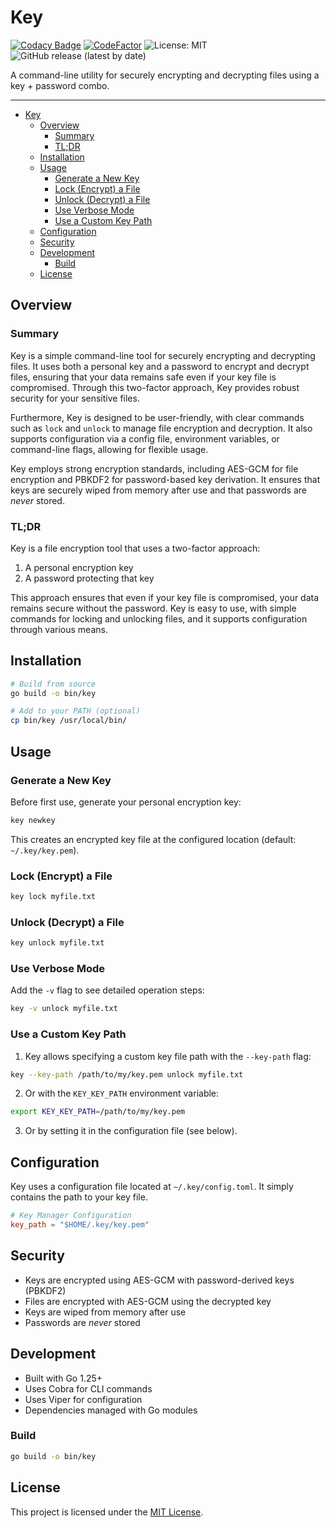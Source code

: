 # Key
[![Codacy Badge](https://app.codacy.com/project/badge/Grade/4d83a48bbf744eb283015cddc7c5c28e)](https://app.codacy.com/gh/CrazyWillBear/key/dashboard?utm_source=gh&utm_medium=referral&utm_content=&utm_campaign=Badge_grade)
[![CodeFactor](https://www.codefactor.io/repository/github/crazywillbear/key/badge)](https://www.codefactor.io/repository/github/crazywillbear/key)
![License: MIT](https://img.shields.io/badge/License-MIT-yellow.svg)
![GitHub release (latest by date)](https://img.shields.io/github/v/release/CrazyWillBear/key)

A command-line utility for securely encrypting and decrypting files using a key + password combo.

---

<!-- TOC -->
* [Key](#key)
  * [Overview](#overview)
    * [Summary](#summary)
    * [TL;DR](#tldr)
  * [Installation](#installation)
  * [Usage](#usage)
    * [Generate a New Key](#generate-a-new-key)
    * [Lock (Encrypt) a File](#lock-encrypt-a-file)
    * [Unlock (Decrypt) a File](#unlock-decrypt-a-file)
    * [Use Verbose Mode](#use-verbose-mode)
    * [Use a Custom Key Path](#use-a-custom-key-path)
  * [Configuration](#configuration)
  * [Security](#security)
  * [Development](#development)
    * [Build](#build)
  * [License](#license)
<!-- TOC -->

## Overview

### Summary

Key is a simple command-line tool for securely encrypting and decrypting files. It uses both a personal key and a
password to encrypt and decrypt files, ensuring that your data remains safe even if your key file is compromised.
Through this two-factor approach, Key provides robust security for your sensitive files.

Furthermore, Key is designed to be user-friendly, with clear commands such as `lock` and `unlock` to manage file
encryption and decryption. It also supports configuration via a config file, environment variables, or command-line
flags, allowing for flexible usage.

Key employs strong encryption standards, including AES-GCM for file encryption and PBKDF2 for password-based key
derivation. It ensures that keys are securely wiped from memory after use and that passwords are *never* stored.

### TL;DR

Key is a file encryption tool that uses a two-factor approach:
1. A personal encryption key
2. A password protecting that key

This approach ensures that even if your key file is compromised, your data remains secure without the password. Key is
easy to use, with simple commands for locking and unlocking files, and it supports configuration through various means.

## Installation

```sh
# Build from source
go build -o bin/key

# Add to your PATH (optional)
cp bin/key /usr/local/bin/
```

## Usage

### Generate a New Key

Before first use, generate your personal encryption key:

```sh
key newkey
```

This creates an encrypted key file at the configured location (default: `~/.key/key.pem`).

### Lock (Encrypt) a File

```sh
key lock myfile.txt
```

### Unlock (Decrypt) a File

```sh
key unlock myfile.txt
```

### Use Verbose Mode

Add the `-v` flag to see detailed operation steps:

```sh
key -v unlock myfile.txt
```

### Use a Custom Key Path

1. Key allows specifying a custom key file path with the `--key-path` flag:

```sh
key --key-path /path/to/my/key.pem unlock myfile.txt
```

2. Or with the `KEY_KEY_PATH` environment variable:

```sh
export KEY_KEY_PATH=/path/to/my/key.pem
```

3. Or by setting it in the configuration file (see below).

## Configuration

Key uses a configuration file located at `~/.key/config.toml`. It simply contains the path to your key file.

```toml
# Key Manager Configuration
key_path = "$HOME/.key/key.pem"
```

## Security

- Keys are encrypted using AES-GCM with password-derived keys (PBKDF2)
- Files are encrypted with AES-GCM using the decrypted key
- Keys are wiped from memory after use
- Passwords are *never* stored

## Development

- Built with Go 1.25+
- Uses Cobra for CLI commands
- Uses Viper for configuration
- Dependencies managed with Go modules

### Build

```sh
go build -o bin/key
```

## License

This project is licensed under the [MIT License](LICENSE.txt).